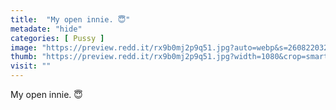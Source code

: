 ```yaml
---
title:  "My open innie. 😇"
metadate: "hide"
categories: [ Pussy ]
image: "https://preview.redd.it/rx9b0mj2p9q51.jpg?auto=webp&s=260822032a6e9960cdea163f681aa493fec7b74c"
thumb: "https://preview.redd.it/rx9b0mj2p9q51.jpg?width=1080&crop=smart&auto=webp&s=394d9b32d1cc9450605ecb44f881e759a46c0a8b"
visit: ""
---
```

My open innie. 😇

